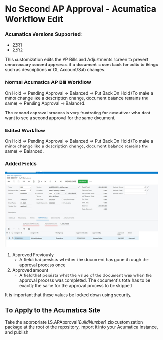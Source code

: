 # No Second AP Approval - Acumatica Workflow Edit
### Acumatica Versions Supported:
- 22R1
- 22R2

This customization edits the AP Bills and Adjustments screen to prevent unnecessary second approvals if a document is sent back for edits to things such as descriptions or GL Account/Sub changes.

### Normal Acumatica AP Bill Workflow
On Hold => Pending Approval => Balanced => Put Back On Hold (To make a minor change like a description change, document balance remains the same) => Pending Approval => Balanced.

The second approval process is very frustrating for executives who dont want to see a second approval for the same document.

### Edited Workflow
On Hold => Pending Approval => Balanced => Put Back On Hold (To make a minor change like a description change, document balance remains the same) => Balanced.

### Added Fields
![The fields added on the approvals tab](/images/image1.jpg "Fields Added")
1. Approved Previously
    - A field that persists whether the document has gone through the approval process once
2. Approved amount
    - A field that persists what the value of the document was when the approval process was completed. The document's total has to be exactly the same for the approval process to be skipped

It is important that these values be locked down using security.

## To Apply to the Acumatica Site

Take the appropriate LS.APApproval[*BuildNumber*].zip customization package at the root of the repository, import it into your Acumatica instance, and publish
